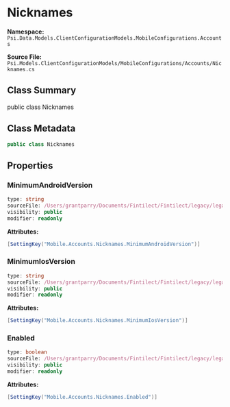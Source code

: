 # Nicknames

**Namespace:** `Psi.Data.Models.ClientConfigurationModels.MobileConfigurations.Accounts`

**Source File:** `Psi.Models.ClientConfigurationModels/MobileConfigurations/Accounts/Nicknames.cs`

## Class Summary

public class Nicknames

## Class Metadata

```typescript
public class Nicknames
```

## Properties

### MinimumAndroidVersion

```typescript
type: string
sourceFile: /Users/grantparry/Documents/Fintilect/Fintilect/legacy/legacy-apis/Psi.Models.ClientConfigurationModels/MobileConfigurations/Accounts/Nicknames.cs
visibility: public
modifier: readonly
```

**Attributes:**
```csharp
[SettingKey("Mobile.Accounts.Nicknames.MinimumAndroidVersion")]
```

### MinimumIosVersion

```typescript
type: string
sourceFile: /Users/grantparry/Documents/Fintilect/Fintilect/legacy/legacy-apis/Psi.Models.ClientConfigurationModels/MobileConfigurations/Accounts/Nicknames.cs
visibility: public
modifier: readonly
```

**Attributes:**
```csharp
[SettingKey("Mobile.Accounts.Nicknames.MinimumIosVersion")]
```

### Enabled

```typescript
type: boolean
sourceFile: /Users/grantparry/Documents/Fintilect/Fintilect/legacy/legacy-apis/Psi.Models.ClientConfigurationModels/MobileConfigurations/Accounts/Nicknames.cs
visibility: public
modifier: readonly
```

**Attributes:**
```csharp
[SettingKey("Mobile.Accounts.Nicknames.Enabled")]
```
